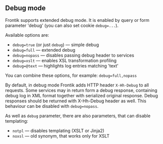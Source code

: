 ## Debug mode

Frontik supports extended debug mode. It is enabled by query or form parameter 'debug'
(you can also set cookie `debug=...`).

Available options are:

* `debug=true` (or just `debug`) — simple debug
* `debug=full` — extended debug
* `debug=nopass` — disables passing debug header to services
* `debug=xslt` — enables XSL transformation profiling
* `debug=@text` — highlights log entries matching 'text'

You can combine these options, for example: `debug=full,nopass`

By default, in debug mode Frontik adds HTTP header `X-Hh-Debug` to all requests. Some services may in return form a
debug response, containing debug log in XML format together with serialized original response. Debug responses should
be returned with X-Hh-Debug header as well. This behaviour can be disabled with `debug=nopass`.

As well as `debug` parameter, there are also parameters, that can disable templating:

* `notpl` — disables templating (XSLT or Jinja2)
* `noxsl` — old synonym, that works only for XSLT
